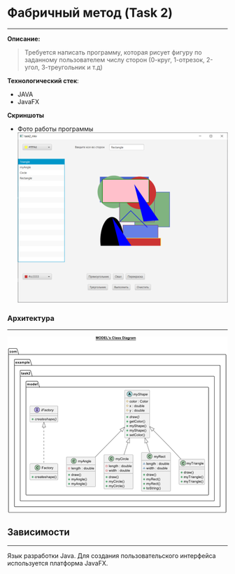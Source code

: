 # Фабричный метод (Task 2)

---
**Описание:**


> Требуется написать программу, которая  рисует фигуру по заданному пользователем числу сторон
> (0-круг, 1-отрезок, 2-угол, 3-треугольник и т.д)


**Технологический стек**:
* JAVA
* JavaFX

**Скриншоты**
* Фото работы программы
  ![work.png](work.png)


### Архитектура

---
![img.png](img.png)

## Зависимости

---
Язык разработки Java.
Для создания пользовательского интерфейса используется платформа JavaFX.